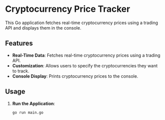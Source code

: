 # Cryptocurrency Price Tracker

This Go application fetches real-time cryptocurrency prices using a trading API and displays them in the console.

## Features

- **Real-Time Data**: Fetches real-time cryptocurrency prices using a trading API.
- **Customization**: Allows users to specify the cryptocurrencies they want to track.
- **Console Display**: Prints cryptocurrency prices to the console.

## Usage

1. **Run the Application**:

   ```bash
   go run main.go
